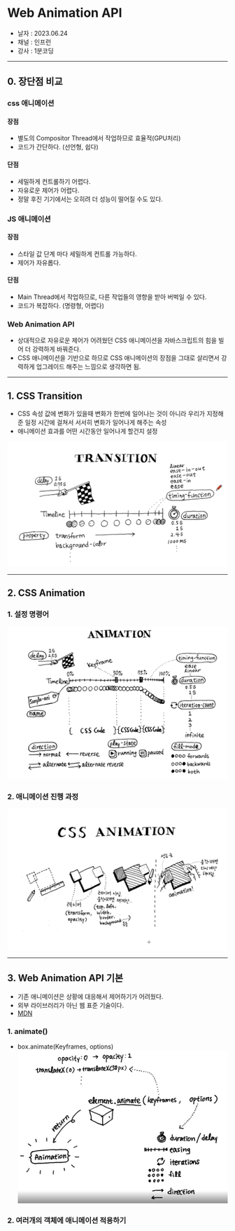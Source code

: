 # Web Animation API
- 날자 : 2023.06.24
- 채널 : 인프런
- 강사 : 1분코딩

---
## 0. 장단점 비교
### css 애니메이션
#### 장점
- 별도의 Compositor Thread에서 작업하므로 효율적(GPU처리)
- 코드가 간단하다. (선언형, 쉽다)
  
#### 단점
- 세밀하게 컨트롤하기 어렵다.
- 자유로운 제어가 어렵다.
- 정말 후진 기기에서는 오히려 더 성능이 떨어질 수도 있다.

### JS 애니메이션
#### 장점
- 스타일 값 단계 마다 세밀하게 컨트롤 가능하다.
- 제어가 자유롭다.

#### 단점
- Main Thread에서 작업하므로, 다른 작업들의 영향을 받아 버벅일 수 있다.
- 코드가 복잡하다. (명령형, 어렵다)

### Web Animation API
- 상대적으로 자유로운 제어가 어려웠던 CSS 애니메이션을 자바스크립트의 힘을 빌어 더 강력하게 바꿔준다.
- CSS 애니메이션을 기반으로 하므로 CSS 애니메이션의 장점을 그대로 살리면서 강력하게 업그레이드 해주는 느낌으로 생각하면 됨.
  
---
## 1. CSS Transition
- CSS 속성 값에 변화가 있을때 변화가 한번에 일어나는 것이 아니라 우리가 지정해준 일정 시간에 걸쳐서 서서히 변화가 일어나게 해주는 속성
- 애니메이션 효과를 어떤 시간동안 일어나게 할건지 설정

![css transition](./image/css_transition_01.png)
  
---
## 2. CSS Animation
### 1. 설정 명령어
![animation_1](./image/css_animation_1.png)

### 2. 애니메이션 진행 과정
![animation_2](./image/css_animation_2.png)

---
## 3. Web Animation API 기본
- 기존 애니메이션은 상황에 대응해서 제어하기가 어려웠다.
- 외부 라이브러리가 아닌 웹 표준 기술이다.
- [MDN](https://developer.mozilla.org/en-US/docs/Web/API/Web_Animations_API)

### 1. animate()
- box.animate(Keyframes, options)
![css transition](./image/js_animate_1.png)

### 2. 여러개의 객체에 애니메이션 적용하기








